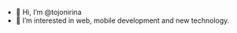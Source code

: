 - 👋 Hi, I’m @tojonirina
- 👀 I’m interested in web, mobile development and new technology.

<!---
tojonirina/tojonirina is a ✨ special ✨ repository because its `README.md` (this file) appears on your GitHub profile.
You can click the Preview link to take a look at your changes.
--->

